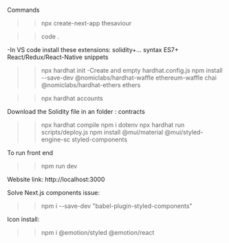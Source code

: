 Commands

>>npx create-next-app thesaviour

>>code .

-In VS code install these extensions:
    solidity+... syntax
    ES7+ React/Redux/React-Native snippets

>>npx hardhat init
    -Create and empty hardhat.config.js
>>npm install --save-dev @nomiclabs/hardhat-waffle ethereum-waffle chai @nomiclabs/hardhat-ethers ethers

>>npx hardhat accounts

Download the Solidity file in an folder : contracts

>>npx hardhat compile
>>npm i dotenv
>>npx hardhat run scripts/deploy.js
>>npm install @mui/material @mui/styled-engine-sc styled-components

To run front end
>>npm run dev

Website link:
http://localhost:3000


Solve Next.js components issue:
>>npm i --save-dev "babel-plugin-styled-components"

Icon install:
>>npm i @emotion/styled @emotion/react